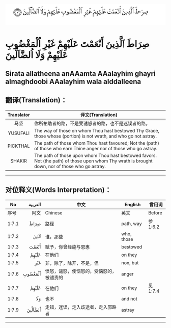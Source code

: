 ![001:007](images/001_007.gif)

# صِرَاطَ ٱلَّذِينَ أَنْعَمْتَ عَلَيْهِمْ غَيْرِ اُلْمَغْضُوبِ عَلَيْهِمْ وَلَا اُلضَّاَلِّينَ

## Sirata allatheena anAAamta AAalayhim ghayri almaghdoobi AAalayhim wala alddalleena

## 翻译(Translation)：

|Translator | 译文(Translation)|
|:---:|---|
|马坚  |	你所祐助者的路，不是受谴怒者的路，也不是迷误者的路。|
|YUSUFALI  |	The way of those on whom Thou hast bestowed Thy Grace, those whose (portion) is not wrath, and who go not astray. |
|PICKTHAL  |	The path of those whom Thou hast favoured; Not the (path) of those who earn Thine anger nor of those who go astray. |
|SHAKIR  |	The path of those upon whom Thou hast bestowed favors. Not (the path) of those upon whom Thy wrath is brought down, nor of those who go astray.|

---

## 对位释义(Words Interpretation)：

|No | العربية | 中文 | English | 曾用词|
|---|---:|---|---|---|
|序号|阿文|Chinese|英文|Before|
|1:7.1 | صِرَاطَ |路径 | path, way | 参1:6.2|
|1:7.2 | ٱلَّذِينَ | 谁，那些 |	who, those	||
|1:7.3 | أَنْعَمْتَ | 赋予，你曾经施与恩惠 | bestowed	||
|1:7.4 | عَلَيْهِمْ | 在他们 | on they	||
|1:7.5 | غَيْرِ | 非，除了，除开，不是，但 | non, but	||
|1:7.6 | اُلْمَغْضُوبِ | 愤怒，谴怒，使恼怒的，受恼怒的，被谴责的 | anger	||
|1:7.7 | عَلَيْهِمْ | 在他们 | on they | 见1:7.4|
|1:7.8 | وَلَا | 也不 | and not	||
|1:7.9 | اُلضَّاَلِّينَ | 走错，迷误，走入歧途者，走入邪路者 | astray	||

---
